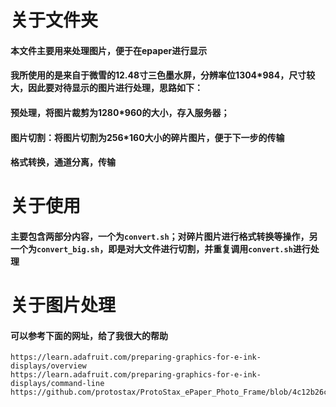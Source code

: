 # 关于文件夹
#### 本文件主要用来处理图片，便于在epaper进行显示
#### 我所使用的是来自于微雪的12.48寸三色墨水屏，分辨率位1304*984，尺寸较大，因此要对待显示的图片进行处理，思路如下：
#### 预处理，将图片裁剪为1280*960的大小，存入服务器；
#### 图片切割：将图片切割为256*160大小的碎片图片，便于下一步的传输
#### 格式转换，通道分离，传输
# 关于使用
#### 主要包含两部分内容，一个为`convert.sh`；对碎片图片进行格式转换等操作，另一个为`convert_big.sh`，即是对大文件进行切割，并重复调用`convert.sh`进行处理
# 关于图片处理
#### 可以参考下面的网址，给了我很大的帮助
```
https://learn.adafruit.com/preparing-graphics-for-e-ink-displays/overview
https://learn.adafruit.com/preparing-graphics-for-e-ink-displays/command-line
https://github.com/protostax/ProtoStax_ePaper_Photo_Frame/blob/4c12b26c95d131d81190f7bd03d1ed7b3653937a/processImage.sh
```
